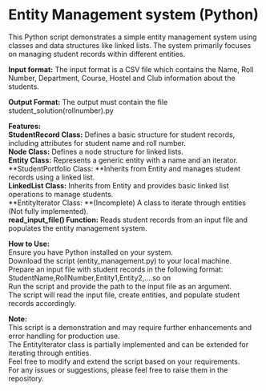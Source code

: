# Entity Management system (Python)

This Python script demonstrates a simple entity management system using classes and data structures like linked lists. The system primarily focuses on managing student records within different entities.

**Input format:**
The input format is a CSV file which contains the Name, Roll Number, Department, Course, Hostel and Club information about the students.

**Output Format:**
The output must contain the file student_solution(rollnumber).py

**Features:**</br>
**StudentRecord Class:** Defines a basic structure for student records, including attributes for student name and roll number.</br>
**Node Class:** Defines a node structure for linked lists.</br>
**Entity Class:** Represents a generic entity with a name and an iterator.</br>
**StudentPortfolio Class: **Inherits from Entity and manages student records using a linked list.</br>
**LinkedList Class:** Inherits from Entity and provides basic linked list operations to manage students.</br>
**EntityIterator Class: **(Incomplete) A class to iterate through entities (Not fully implemented).</br>
**read_input_file() Function:** Reads student records from an input file and populates the entity management system.</br>

**How to Use:**</br>
Ensure you have Python installed on your system.</br>
Download the script (entity_management.py) to your local machine.</br>
Prepare an input file with student records in the following format: StudentName,RollNumber,Entity1,Entity2,....so on</br>
Run the script and provide the path to the input file as an argument.</br>
The script will read the input file, create entities, and populate student records accordingly.

**Note:**</br>
This script is a demonstration and may require further enhancements and error handling for production use.</br>
The EntityIterator class is partially implemented and can be extended for iterating through entities.</br>
Feel free to modify and extend the script based on your requirements.</br>
For any issues or suggestions, please feel free to raise them in the repository.</br>
